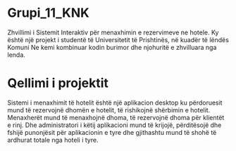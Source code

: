 # Grupi_11_KNK
Zhvillimi i Sistemit Interaktiv për menaxhimin e rezervimeve ne hotele.
Ky është një projekt i studentë të Universitetit të Prishtinës, në kuadër të lëndës Komuni
Ne kemi kombinuar kodin burimor dhe njohuritë  e zhvilluara nga lenda.


# Qellimi i projektit
Sistemi i menaxhimit të hotelit është një aplikacion desktop ku përdoruesit mund të rezervojnë dhomën e hotelit, të rishikojnë shërbimin e hotelit. Menaxherët mund të menaxhojnë dhoma, të rezervojnë dhoma për klientët e rinj. Dhe administratori i këtij aplikacioni mund të krijojë, përditësojë dhe fshijë punonjësit për aplikacionin e tyre dhe gjithashtu mund të shohë të ardhurat totale nga hoteli i tyre.
